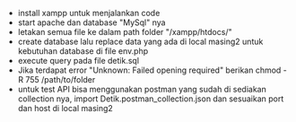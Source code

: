 - install xampp untuk menjalankan code
- start apache dan database "MySql" nya
- letakan semua file ke dalam path folder "/xampp/htdocs/"
- create database lalu replace data yang ada di local masing2 untuk kebutuhan database di file env.php
- execute query pada file detik.sql
- Jika terdapat error "Unknown: Failed opening required" berikan chmod -R 755 /path/to/folder
- untuk test API bisa menggunakan postman yang sudah di sediakan collection nya, import Detik.postman_collection.json dan sesuaikan port dan host di local masing2